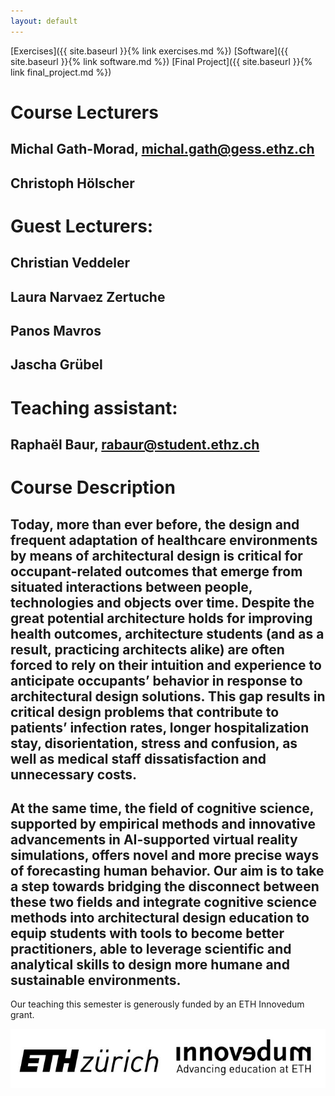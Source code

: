 ```yaml
---
layout: default
---
```


[Exercises]({{ site.baseurl }}{% link exercises.md %})
[Software]({{ site.baseurl }}{% link software.md %})
[Final Project]({{ site.baseurl }}{% link final_project.md %})



# Course Lecturers
## Michal Gath-Morad, michal.gath@gess.ethz.ch
## Christoph Hölscher 
# Guest Lecturers:
## Christian Veddeler
## Laura Narvaez Zertuche
## Panos Mavros
## Jascha Grübel
# Teaching assistant: 
## Raphaël Baur, rabaur@student.ethz.ch


# Course Description 

## Today, more than ever before, the design and frequent adaptation of healthcare environments by means of architectural design is critical for occupant-related outcomes that emerge from situated interactions between people, technologies and objects over time. Despite the great potential architecture holds for improving health outcomes, architecture students (and as a result, practicing architects alike) are often forced to rely on their intuition and experience to anticipate occupants’ behavior in response to architectural design solutions. This gap results in critical design problems that contribute to patients’ infection rates, longer hospitalization stay, disorientation, stress and confusion, as well as medical staff dissatisfaction and unnecessary costs.
## At the same time, the field of cognitive science, supported by empirical methods and innovative advancements in AI-supported virtual reality simulations, offers novel and more precise ways of forecasting human behavior. Our aim is to take a step towards bridging the disconnect between these two fields and integrate cognitive science methods into architectural design education to equip students with tools to become better practitioners, able to leverage scientific and analytical skills to design more humane and sustainable environments.

Our teaching this semester is generously funded by an ETH Innovedum grant.

![Logo](Logo.jpg)
